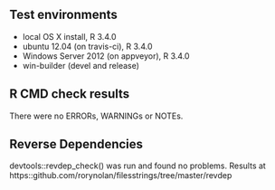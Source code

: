 ## Test environments
* local OS X install, R 3.4.0
* ubuntu 12.04 (on travis-ci), R 3.4.0
* Windows Server 2012 (on appveyor), R 3.4.0
* win-builder (devel and release)

## R CMD check results
There were no ERRORs, WARNINGs or NOTEs.

## Reverse Dependencies
devtools::revdep_check() was run and found no problems.
Results at https::github.com/rorynolan/filesstrings/tree/master/revdep
